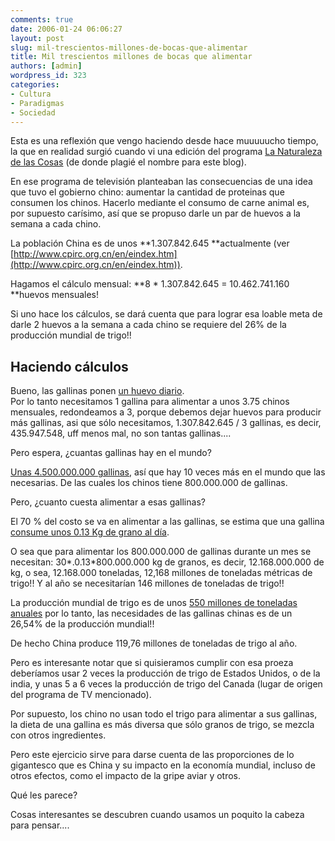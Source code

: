 ```yaml
---
comments: true
date: 2006-01-24 06:06:27
layout: post
slug: mil-trescientos-millones-de-bocas-que-alimentar
title: Mil trescientos millones de bocas que alimentar
authors: [admin]
wordpress_id: 323
categories:
- Cultura
- Paradigmas
- Sociedad
---
```


Esta es una reflexión que vengo haciendo desde hace muuuuucho tiempo, la que en realidad surgió cuando vi una edición del programa [La Naturaleza de las Cosas](http://www.cbc.ca/natureofthings/) (de donde plagié el nombre para este blog).

En ese programa de televisión planteaban las consecuencias de una idea que tuvo el gobierno chino: aumentar la cantidad de proteinas que consumen los chinos. Hacerlo mediante el consumo de carne animal es, por supuesto carísimo, así que se propuso darle un par de huevos a la semana a cada chino.

La población China es de unos **1.307.842.645 **actualmente (ver [http://www.cpirc.org.cn/en/eindex.htm](http://www.cpirc.org.cn/en/eindex.htm)).

Hagamos el cálculo mensual: **8 * 1.307.842.645 = 10.462.741.160 **huevos mensuales!

Si uno hace los cálculos, se dará cuenta que para lograr esa loable meta de darle 2 huevos a la semana a cada chino se requiere del 26% de la producción mundial de trigo!!

## Haciendo cálculos

Bueno, las gallinas ponen [un huevo diario](http://chicos.net.ar/chicosnet/la-fuente/animales.php3).   
Por lo tanto necesitamos 1 gallina para alimentar a unos 3.75 chinos mensuales, redondeamos a 3, porque debemos dejar huevos para producir más gallinas, asi que sólo necesitamos, 1.307.842.645 / 3 gallinas, es decir, 435.947.548, uff menos mal, no son tantas gallinas....

Pero espera, ¿cuantas gallinas hay en el mundo?

[Unas 4.500.000.000 gallinas](http://www.vegansociety.com/html/animals/exploitation/hens.php), así que hay 10 veces más en el mundo que las necesarias. De las cuales los chinos tiene 800.000.000 de gallinas.

Pero, ¿cuanto cuesta alimentar a esas gallinas?

El 70 % del costo se va en alimentar a las gallinas, se estima que una gallina [consume unos 0.13 Kg de grano al día](http://www.e-campo.com/sections/news/display.php/uuid.07875A67-1E2E-11D5-9B0F00010226AA51/).

O sea que para alimentar los 800.000.000 de gallinas durante un mes se necesitan: 30*.0.13*800.000.000 kg de granos, es decir, 12.168.000.000 de kg, o sea, 12.168.000 toneladas, 12,168 millones de toneladas métricas de trigo!! Y al año se necesitarían 146 millones de toneladas de trigo!!

La producción mundial de trigo es de unos [550 millones de toneladas anuales](http://www.sica.gov.ec/cadenas/trigo/docs/trigo2001/mercado%20mundial/2005.htm) por lo tanto, las necesidades de las gallinas chinas es de un 26,54% de la producción mundial!!

De hecho China produce 119,76 millones de toneladas de trigo al año.

Pero es interesante notar que si quisieramos cumplir con esa proeza deberíamos usar 2 veces la producción de trigo de Estados Unidos, o de la india, y unas 5 a 6 veces la producción de trigo del Canada (lugar de origen del programa de TV mencionado).

Por supuesto, los chino no usan todo el trigo para alimentar a sus gallinas, la dieta de una gallina es más diversa que sólo granos de trigo, se mezcla con otros ingredientes.

Pero este ejercicio sirve para darse cuenta de las proporciones de lo gigantesco que es China y su impacto en la economía mundial, incluso de otros efectos, como el impacto de la gripe aviar y otros.

Qué les parece?

Cosas interesantes se descubren cuando usamos un poquito la cabeza para pensar....



